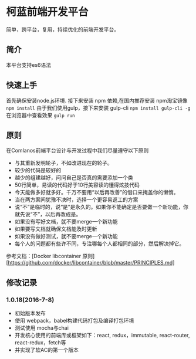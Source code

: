 # 柯蓝前端开发平台
简单，跨平台，复用，持续优化的前端开发平台。

## 简介
本平台支持es6语法

## 快速上手
首先确保安装node.js环境.
接下来安装 npm 依赖,在国内推荐安装 npm淘宝镜像
``npm install``
由于我们使用gulp，接下来安装 gulp-cli
``npm install gulp-cli -g``
在浏览器中查看效果
``gulp run``

## 原则
在Comlanos前端平台设计与开发过程中我们尽量遵守以下原则

* 与其重新发明轮子，不如改进现在的轮子。
* 较少的代码是较好的
* 越少的组建越好，问问自己是否真的需要添加一个类
* 50行简单，易读的代码好于10行美容读的懂得炫技代码
* 今天能做多好就多好。千万不要用“以后再改善”的借口来掩盖你的懒惰。
* 当在两方案间犹豫不决时，选择一个更容易返工的方案
* 说“不”是临时的，说“是”是永久的。如果你不能确定是否要做一个新功能，你就先说“不”，以后再改成是。
* 如果没有写好文档，就不要merge一个新功能
* 如果要写文档就确保文档能及时更新
* 如果没有做好测试，就不要merge一个新功能
* 每个人的问题都有些许不同，专注哪每个人都相同的部分，然后解决掉它。

参考文档：[Docker libcontainer 原则][https://github.com/docker/libcontainer/blob/master/PRINCIPLES.md]

## 修改记录

### 1.0.18(2016-7-8)
- 初始版本发布
- 使用 webpack，babel构建代码打包及编译打包环境
- 测试使用 mocha与chai
- 开发核心使用的前端库或框架如下：react, redux，immutable, react-router, react-redux，fetch等
- 并实现了软AC的第一个版本

